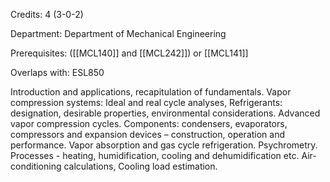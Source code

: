 Credits: 4 (3-0-2)

Department: Department of Mechanical Engineering

Prerequisites: ([[MCL140]] and [[MCL242]]) or [[MCL141]]

Overlaps with: ESL850

Introduction and applications, recapitulation of fundamentals. Vapor compression systems: Ideal and real cycle analyses, Refrigerants: designation, desirable properties, environmental considerations. Advanced vapor compression cycles. Components: condensers, evaporators, compressors and expansion devices – construction, operation and performance. Vapor absorption and gas cycle refrigeration. Psychrometry. Processes - heating, humidification, cooling and dehumidification etc. Air-conditioning calculations, Cooling load estimation.